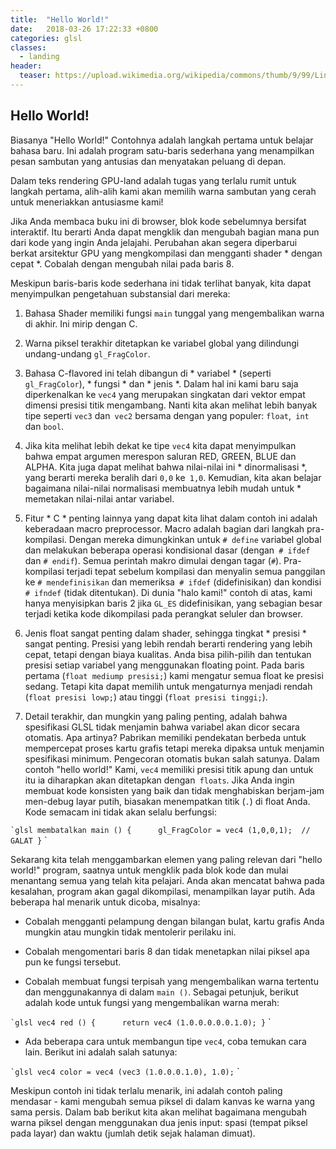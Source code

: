 ```yaml
---
title:  "Hello World!"
date:   2018-03-26 17:22:33 +0800
categories: glsl
classes:
  - landing
header:
  teaser: https://upload.wikimedia.org/wikipedia/commons/thumb/9/99/Linux_kernel_and_OpenGL_video_games.svg/1024px-Linux_kernel_and_OpenGL_video_games.svg.png
---
```


## Hello World!

 Biasanya "Hello World!"  Contohnya adalah langkah pertama untuk belajar bahasa baru.  Ini adalah program satu-baris sederhana yang menampilkan pesan sambutan yang antusias dan menyatakan peluang di depan.

 Dalam teks rendering GPU-land adalah tugas yang terlalu rumit untuk langkah pertama, alih-alih kami akan memilih warna sambutan yang cerah untuk meneriakkan antusiasme kami!

 <div class = "codeAndCanvas" data = "hello_world.frag"> </div>

 Jika Anda membaca buku ini di browser, blok kode sebelumnya bersifat interaktif.  Itu berarti Anda dapat mengklik dan mengubah bagian mana pun dari kode yang ingin Anda jelajahi.  Perubahan akan segera diperbarui berkat arsitektur GPU yang mengkompilasi dan mengganti shader * dengan cepat *.  Cobalah dengan mengubah nilai pada baris 8.

 Meskipun baris-baris kode sederhana ini tidak terlihat banyak, kita dapat menyimpulkan pengetahuan substansial dari mereka:

 1. Bahasa Shader memiliki fungsi `main` tunggal yang mengembalikan warna di akhir.  Ini mirip dengan C.

 2. Warna piksel terakhir ditetapkan ke variabel global yang dilindungi undang-undang `gl_FragColor`.

 3. Bahasa C-flavored ini telah dibangun di * variabel * (seperti `gl_FragColor`), * fungsi * dan * jenis *.  Dalam hal ini kami baru saja diperkenalkan ke `vec4` yang merupakan singkatan dari vektor empat dimensi presisi titik mengambang.  Nanti kita akan melihat lebih banyak tipe seperti `vec3` dan` vec2` bersama dengan yang populer: `float`,` int` dan `bool`.

 4. Jika kita melihat lebih dekat ke tipe `vec4` kita dapat menyimpulkan bahwa empat argumen merespon saluran RED, GREEN, BLUE dan ALPHA.  Kita juga dapat melihat bahwa nilai-nilai ini * dinormalisasi *, yang berarti mereka beralih dari `0,0` ke` 1,0`.  Kemudian, kita akan belajar bagaimana nilai-nilai normalisasi membuatnya lebih mudah untuk * memetakan nilai-nilai antar variabel.

 5. Fitur * C * penting lainnya yang dapat kita lihat dalam contoh ini adalah keberadaan macro preprocessor.  Macro adalah bagian dari langkah pra-kompilasi.  Dengan mereka dimungkinkan untuk `# define` variabel global dan melakukan beberapa operasi kondisional dasar (dengan` # ifdef` dan `# endif`).  Semua perintah makro dimulai dengan tagar (`#`).  Pra-kompilasi terjadi tepat sebelum kompilasi dan menyalin semua panggilan ke `# mendefinisikan` dan memeriksa` # ifdef` (didefinisikan) dan kondisi `# ifndef` (tidak ditentukan).  Di dunia "halo kami!"  contoh di atas, kami hanya menyisipkan baris 2 jika `GL_ES` didefinisikan, yang sebagian besar terjadi ketika kode dikompilasi pada perangkat seluler dan browser.

 6. Jenis float sangat penting dalam shader, sehingga tingkat * presisi * sangat penting.  Presisi yang lebih rendah berarti rendering yang lebih cepat, tetapi dengan biaya kualitas.  Anda bisa pilih-pilih dan tentukan presisi setiap variabel yang menggunakan floating point.  Pada baris pertama (`float mediump presisi;`) kami mengatur semua float ke presisi sedang.  Tetapi kita dapat memilih untuk mengaturnya menjadi rendah (`float presisi lowp;`) atau tinggi (`float presisi tinggi;`).

 7. Detail terakhir, dan mungkin yang paling penting, adalah bahwa spesifikasi GLSL tidak menjamin bahwa variabel akan dicor secara otomatis.  Apa artinya?  Pabrikan memiliki pendekatan berbeda untuk mempercepat proses kartu grafis tetapi mereka dipaksa untuk menjamin spesifikasi minimum.  Pengecoran otomatis bukan salah satunya.  Dalam contoh "hello world!" Kami, `vec4` memiliki presisi titik apung dan untuk itu ia diharapkan akan ditetapkan dengan` floats`.  Jika Anda ingin membuat kode konsisten yang baik dan tidak menghabiskan berjam-jam men-debug layar putih, biasakan menempatkan titik (`.`) di float Anda.  Kode semacam ini tidak akan selalu berfungsi:

 `` `glsl
 membatalkan main () {
     gl_FragColor = vec4 (1,0,0,1);  // GALAT
 }
 `` `

 Sekarang kita telah menggambarkan elemen yang paling relevan dari "hello world!"  program, saatnya untuk mengklik pada blok kode dan mulai menantang semua yang telah kita pelajari.  Anda akan mencatat bahwa pada kesalahan, program akan gagal dikompilasi, menampilkan layar putih.  Ada beberapa hal menarik untuk dicoba, misalnya:

 * Cobalah mengganti pelampung dengan bilangan bulat, kartu grafis Anda mungkin atau mungkin tidak mentolerir perilaku ini.

 * Cobalah mengomentari baris 8 dan tidak menetapkan nilai piksel apa pun ke fungsi tersebut.

 * Cobalah membuat fungsi terpisah yang mengembalikan warna tertentu dan menggunakannya di dalam `main ()`.  Sebagai petunjuk, berikut adalah kode untuk fungsi yang mengembalikan warna merah:

 `` `glsl
 vec4 red () {
     return vec4 (1.0.0.0.0.0.1.0);
 }
 `` `

 * Ada beberapa cara untuk membangun tipe `vec4`, coba temukan cara lain.  Berikut ini adalah salah satunya:

 `` `glsl
 vec4 color = vec4 (vec3 (1.0.0.0.1.0), 1.0);
 `` `

 Meskipun contoh ini tidak terlalu menarik, ini adalah contoh paling mendasar - kami mengubah semua piksel di dalam kanvas ke warna yang sama persis.  Dalam bab berikut kita akan melihat bagaimana mengubah warna piksel dengan menggunakan dua jenis input: spasi (tempat piksel pada layar) dan waktu (jumlah detik sejak halaman dimuat).

